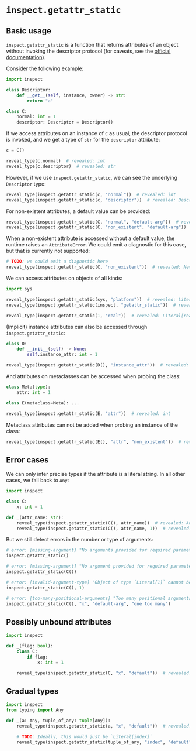 # `inspect.getattr_static`

## Basic usage

`inspect.getattr_static` is a function that returns attributes of an object without invoking the
descriptor protocol (for caveats, see the [official documentation]).

Consider the following example:

```py
import inspect

class Descriptor:
    def __get__(self, instance, owner) -> str:
        return "a"

class C:
    normal: int = 1
    descriptor: Descriptor = Descriptor()
```

If we access attributes on an instance of `C` as usual, the descriptor protocol is invoked, and we
get a type of `str` for the `descriptor` attribute:

```py
c = C()

reveal_type(c.normal)  # revealed: int
reveal_type(c.descriptor)  # revealed: str
```

However, if we use `inspect.getattr_static`, we can see the underlying `Descriptor` type:

```py
reveal_type(inspect.getattr_static(c, "normal"))  # revealed: int
reveal_type(inspect.getattr_static(c, "descriptor"))  # revealed: Descriptor
```

For non-existent attributes, a default value can be provided:

```py
reveal_type(inspect.getattr_static(C, "normal", "default-arg"))  # revealed: int
reveal_type(inspect.getattr_static(C, "non_existent", "default-arg"))  # revealed: Literal["default-arg"]
```

When a non-existent attribute is accessed without a default value, the runtime raises an
`AttributeError`. We could emit a diagnostic for this case, but that is currently not supported:

```py
# TODO: we could emit a diagnostic here
reveal_type(inspect.getattr_static(C, "non_existent"))  # revealed: Never
```

We can access attributes on objects of all kinds:

```py
import sys

reveal_type(inspect.getattr_static(sys, "platform"))  # revealed: LiteralString
reveal_type(inspect.getattr_static(inspect, "getattr_static"))  # revealed: Literal[getattr_static]

reveal_type(inspect.getattr_static(1, "real"))  # revealed: Literal[real]
```

(Implicit) instance attributes can also be accessed through `inspect.getattr_static`:

```py
class D:
    def __init__(self) -> None:
        self.instance_attr: int = 1

reveal_type(inspect.getattr_static(D(), "instance_attr"))  # revealed: int
```

And attributes on metaclasses can be accessed when probing the class:

```py
class Meta(type):
    attr: int = 1

class E(metaclass=Meta): ...

reveal_type(inspect.getattr_static(E, "attr"))  # revealed: int
```

Metaclass attributes can not be added when probing an instance of the class:

```py
reveal_type(inspect.getattr_static(E(), "attr", "non_existent"))  # revealed: Literal["non_existent"]
```

## Error cases

We can only infer precise types if the attribute is a literal string. In all other cases, we fall
back to `Any`:

```py
import inspect

class C:
    x: int = 1

def _(attr_name: str):
    reveal_type(inspect.getattr_static(C(), attr_name))  # revealed: Any
    reveal_type(inspect.getattr_static(C(), attr_name, 1))  # revealed: Any
```

But we still detect errors in the number or type of arguments:

```py
# error: [missing-argument] "No arguments provided for required parameters `obj`, `attr` of function `getattr_static`"
inspect.getattr_static()

# error: [missing-argument] "No argument provided for required parameter `attr`"
inspect.getattr_static(C())

# error: [invalid-argument-type] "Object of type `Literal[1]` cannot be assigned to parameter 2 (`attr`) of function `getattr_static`; expected type `str`"
inspect.getattr_static(C(), 1)

# error: [too-many-positional-arguments] "Too many positional arguments to function `getattr_static`: expected 3, got 4"
inspect.getattr_static(C(), "x", "default-arg", "one too many")
```

## Possibly unbound attributes

```py
import inspect

def _(flag: bool):
    class C:
        if flag:
            x: int = 1

    reveal_type(inspect.getattr_static(C, "x", "default"))  # revealed: int | Literal["default"]
```

## Gradual types

```py
import inspect
from typing import Any

def _(a: Any, tuple_of_any: tuple[Any]):
    reveal_type(inspect.getattr_static(a, "x", "default"))  # revealed: Any | Literal["default"]

    # TODO: Ideally, this would just be `Literal[index]`
    reveal_type(inspect.getattr_static(tuple_of_any, "index", "default"))  # revealed: Literal[index] | Literal["default"]
```

[official documentation]: https://docs.python.org/3/library/inspect.html#inspect.getattr_static
